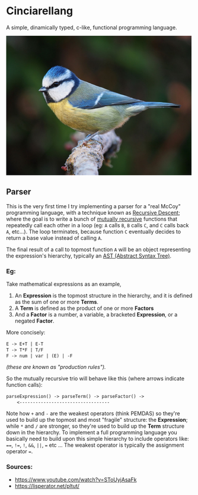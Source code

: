 # Cinciarellang

A simple, dinamically typed, c-like, functional programming language.


<img src="docs/res/cinciarella.jpg" width="500" />

## Parser

This is the very first time I try implementing a parser for a "real McCoy" programming language, with a technique known as <a href="https://en.wikipedia.org/wiki/Recursive_descent_parser">Recursive Descent</a>; where the goal is to write a bunch of <a href="https://en.wikipedia.org/wiki/Mutual_recursion">mutually recursive</a> functions that repeatedly call each other in a loop (eg: `A` calls `B`, `B` calls `C`, and `C` calls back `A`, etc...). The loop terminates, because function `C` eventually decides  to return a base value instead of calling `A`. 

The final result of a call to topmost function `A` will be an object representing the expression's hierarchy, typically an <a href="https://en.wikipedia.org/wiki/Abstract_syntax_tree">AST (Abstract Syntax Tree)</a>.

### Eg:

Take mathematical expressions as an example, 

1. An **Expression** is the topmost structure in the hierarchy, and it is defined as the sum of one or more **Terms**.
2. A **Term** is defined as the product of one or more **Factors**
3. And a **Factor** is a number, a variable, a bracketed **Expression**, or a negated **Factor**. 

More concisely:

```
E -> E+T | E-T
T -> T*F | T/F
F -> num | var | (E) | -F
```
*(these are known as "production rules").*

So the mutually recursive trio will behave like this (where arrows indicate function calls):
```
parseExpression() -> parseTerm() -> parseFactor() ->
    <----------------------------------
```

Note how `+` and `-` are the weakest operators (think PEMDAS) so they're used to build up the topmost and most "fragile" structure: the **Expression**; while `*` and `/` are stronger, so they're used to build up the **Term** structure down in the hierarchy. To implement a full programming language you basically need to build upon this simple hierarchy to include operators like: `==`, `!=`, `!`, `&&`, `||`, `=` etc ... The weakest operator is typically the assignment operator `=`.

### Sources:
* https://www.youtube.com/watch?v=SToUyjAsaFk
* https://lisperator.net/pltut/







